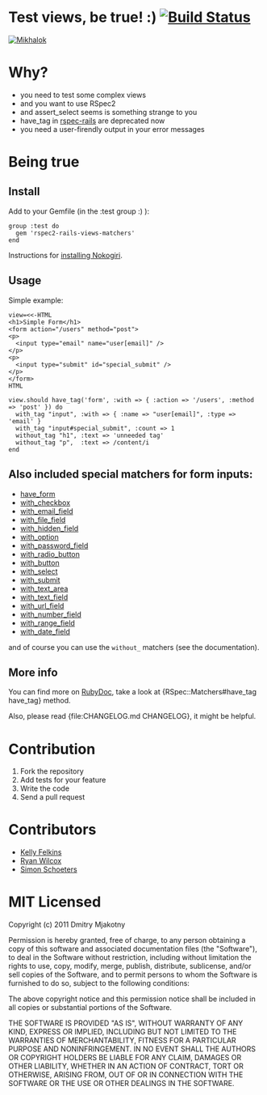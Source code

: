 Test views, be true! :) [![Build Status](http://travis-ci.org/kucaahbe/rspec2-rails-views-matchers.png)](http://travis-ci.org/kucaahbe/rspec2-rails-views-matchers)
=======================

[![Mikhalok](https://github.com/kucaahbe/rspec2-rails-views-matchers/raw/master/mikhalok.jpg)](http://www.myspace.com/lyapis "Lyapis Trubetskoy ska-punk band")

Why?
===

* you need to test some complex views
* and you want to use RSpec2
* and assert\_select seems is something strange to you
* have_tag in [rspec-rails](http://github.com/rspec/rspec-rails) are deprecated now
* you need a user-firendly output in your error messages

Being true
==========

Install
-------

Add to your Gemfile (in the :test group :) ):

    group :test do
      gem 'rspec2-rails-views-matchers'
    end

Instructions for [installing Nokogiri](http://nokogiri.org/tutorials/installing_nokogiri.html).

Usage
-----

Simple example:

    view=<<-HTML
    <h1>Simple Form</h1>
    <form action="/users" method="post">
    <p>
      <input type="email" name="user[email]" />
    </p>
    <p>
      <input type="submit" id="special_submit" />
    </p>
    </form>
    HTML
    
    view.should have_tag('form', :with => { :action => '/users', :method => 'post' }) do
      with_tag "input", :with => { :name => "user[email]", :type => 'email' }
      with_tag "input#special_submit", :count => 1
      without_tag "h1", :text => 'unneeded tag'
      without_tag "p",  :text => /content/i
    end

Also included special matchers for form inputs:
-----------------------------------------------

- [have\_form](http://rdoc.info/github/kucaahbe/rspec2-rails-views-matchers/master/RSpec/Matchers:have_form)
- [with\_checkbox](http://rdoc.info/github/kucaahbe/rspec2-rails-views-matchers/master/RSpec/Matchers:with_checkbox)
- [with\_email\_field](http://rdoc.info/github/kucaahbe/rspec2-rails-views-matchers/master/RSpec/Matchers:with_email_field)
- [with\_file\_field](http://rdoc.info/github/kucaahbe/rspec2-rails-views-matchers/master/RSpec/Matchers:with_file_field)
- [with\_hidden\_field](http://rdoc.info/github/kucaahbe/rspec2-rails-views-matchers/master/RSpec/Matchers:with_hidden_field)
- [with\_option](http://rdoc.info/github/kucaahbe/rspec2-rails-views-matchers/master/RSpec/Matchers:with_option)
- [with\_password_field](http://rdoc.info/github/kucaahbe/rspec2-rails-views-matchers/master/RSpec/Matchers:with_password_field)
- [with\_radio\_button](http://rdoc.info/github/kucaahbe/rspec2-rails-views-matchers/master/RSpec/Matchers:with_radio_button)
- [with\_button](http://rdoc.info/github/kucaahbe/rspec2-rails-views-matchers/master/RSpec/Matchers:with_button)
- [with\_select](http://rdoc.info/github/kucaahbe/rspec2-rails-views-matchers/master/RSpec/Matchers:with_select)
- [with\_submit](http://rdoc.info/github/kucaahbe/rspec2-rails-views-matchers/master/RSpec/Matchers:with_submit)
- [with\_text\_area](http://rdoc.info/github/kucaahbe/rspec2-rails-views-matchers/master/RSpec/Matchers:with_text_area)
- [with\_text\_field](http://rdoc.info/github/kucaahbe/rspec2-rails-views-matchers/master/RSpec/Matchers:with_text_field)
- [with\_url\_field](http://rdoc.info/github/kucaahbe/rspec2-rails-views-matchers/master/RSpec/Matchers:with_url_field)
- [with\_number\_field](http://rdoc.info/github/kucaahbe/rspec2-rails-views-matchers/master/RSpec/Matchers:with_number_field)
- [with\_range\_field](http://rdoc.info/github/kucaahbe/rspec2-rails-views-matchers/master/RSpec/Matchers:with_range_field)
- [with\_date\_field](http://rdoc.info/github/kucaahbe/rspec2-rails-views-matchers/master/RSpec/Matchers:with_date_field)

and of course you can use the `without_` matchers (see the documentation).

More info
---------

You can find more on [RubyDoc](http://rubydoc.info/github/kucaahbe/rspec2-rails-views-matchers/master/RSpec/Matchers), take a look at {RSpec::Matchers#have\_tag have\_tag} method.

Also, please read {file:CHANGELOG.md CHANGELOG}, it might be helpful.

Contribution
============

1. Fork the repository
2. Add tests for your feature
3. Write the code
4. Send a pull request

Contributors
============

- [Kelly Felkins](http://github.com/kellyfelkins)
- [Ryan Wilcox](http://github.com/rwilcox)
- [Simon Schoeters](https://github.com/cimm)

MIT Licensed
============

Copyright (c) 2011 Dmitry Mjakotny

Permission is hereby granted, free of charge, to any person obtaining a copy of this software and associated documentation files (the "Software"), to deal in the Software without restriction, including without limitation the rights to use, copy, modify, merge, publish, distribute, sublicense, and/or sell copies of the Software, and to permit persons to whom the Software is furnished to do so, subject to the following conditions:

The above copyright notice and this permission notice shall be included in all copies or substantial portions of the Software.

THE SOFTWARE IS PROVIDED "AS IS", WITHOUT WARRANTY OF ANY KIND, EXPRESS OR IMPLIED, INCLUDING BUT NOT LIMITED TO THE WARRANTIES OF MERCHANTABILITY, FITNESS FOR A PARTICULAR PURPOSE AND NONINFRINGEMENT. IN NO EVENT SHALL THE AUTHORS OR COPYRIGHT HOLDERS BE LIABLE FOR ANY CLAIM, DAMAGES OR OTHER LIABILITY, WHETHER IN AN ACTION OF CONTRACT, TORT OR OTHERWISE, ARISING FROM, OUT OF OR IN CONNECTION WITH THE SOFTWARE OR THE USE OR OTHER DEALINGS IN THE SOFTWARE.